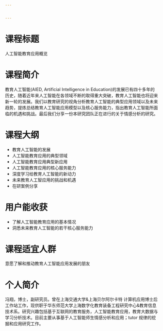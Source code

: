 ```yaml
---


---
```


<h1 id="课程标题">课程标题</h1>
<p>人工智能教育应用概览</p>
<h1 id="课程简介">课程简介</h1>
<p>教育人工智能(AIED, Artificial Intelligence in Education)的发展已有四十多年的历史，随着近年来人工智能在各领域不断的取得重大突破，教育人工智能也将迎来新一轮的发展。我们以教育研究的视角分析教育人工智能的典型应用领域以及未来趋势，提炼总结教育人工智能应用模型以及核心服务能力，指出教育人工智能所面临的机遇和挑战。最后我们分享一份本研究团队正在进行的关于情感分析的研究。</p>
<h1 id="课程大纲">课程大纲</h1>
<ul>
<li>教育人工智能的发展</li>
<li>人工智能教育应用的典型领域</li>
<li>人工智能教育应用典型新应用</li>
<li>人工智能教育应用的核心服务能力</li>
<li>深度学习给教育人工智能的新动力</li>
<li>未来教育人工智应用的挑战和机遇</li>
<li>在研案例分享</li>
</ul>
<h1 id="用户能收获">用户能收获</h1>
<ul>
<li>了解人工智能教育应用的基本情况</li>
<li>洞悉未来教育人工智能的若干核心服务能力</li>
</ul>
<h1 id="课程适宜人群">课程适宜人群</h1>
<p>意愿了解和推动教育人工智能应用发展的朋友</p>
<h1 id="个人简介">个人简介</h1>
<p>冯翔，博士，副研究员。曾在上海交通大学&amp;上海贝尔阿尔卡特 计算机应用博士后工作站工作，现供职于华东师范大学上海数字化教育装备工程研究中心&amp;教育信息技术系。研究兴趣包括基于互联网的教育服务，人工智能教育应用，教育大数据与学习分析技术。目前主要从事基于人工智能师生情感分析和应用；tutor 规律的挖掘和应用研究工作。</p>

<!--stackedit_data:
eyJoaXN0b3J5IjpbLTE4MzI0OTE1NDddfQ==
-->